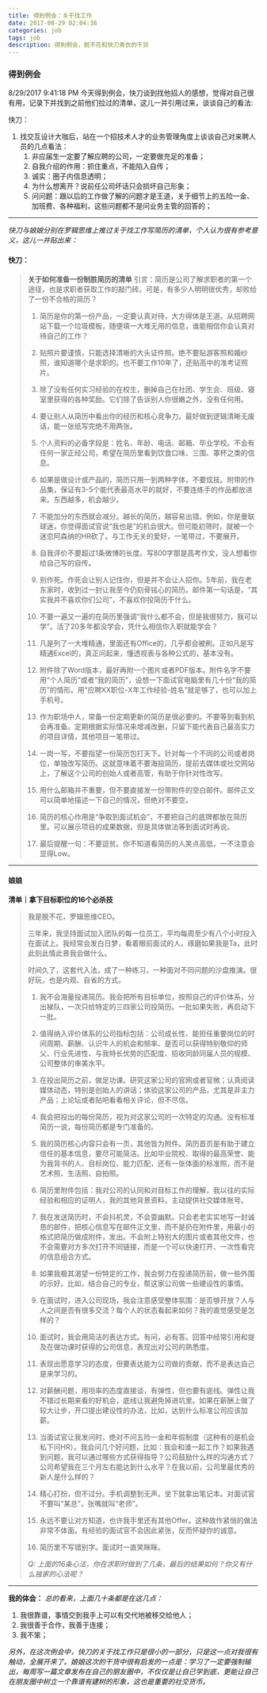 ```yaml
---
title: 得到例会：关于找工作
date: 2017-08-29 02:04:38
categories: job
tags: job
description: 得到例会，脱不花和快刀青衣的干货
---
```

### 得到例会 ###
8/29/2017 9:41:18 PM 
今天得到例会，快刀谈到找他招人的感想，觉得对自己很有用，记录下并找到之前他们拉过的清单，这儿一并引用过来，谈谈自己的看法:

快刀：
1. 找交互设计大咖后，站在一个招技术人才的业务管理角度上谈谈自己对来聘人员的几点看法：
	1. 非应届生一定要了解应聘的公司，一定要做充足的准备；
	2. 自我介绍的作用：抓住重点，不能陷入自传；
	3. 诚实：圈子内信息透明；
	4. 为什么想离开？说前任公司坏话只会损坏自己形象；
	5. 问问题：跟以后的工作做了解的问题才是王道，关于细节上的五险一金、加班费、各种福利，这些问题都不是问业务主管的回答的；

----------


*快刀与娘娘分别在罗辑思维上推过关于找工作写简历的清单，个人认为很有参考意义，这儿一并贴出来：*
#### 快刀： ####
> **关于如何准备一份制胜简历的清单**
> 引言：简历是公司了解求职者的第一个途径，也是求职者获取工作的敲门砖。可是，有多少人明明很优秀，却败给了一份不合格的简历？
> 1. 简历是你的第一份产品，一定要认真对待，大方得体是王道。从招聘网站下载一个垃圾模板，随便填一大堆无用的信息，谁能相信你会认真对待自己的工作？
> 
> 2. 贴照片要谨慎，只能选择清晰的大头证件照。绝不要贴游客照和婚纱照，谁知道哪个是求职的。也不要工作10年了，还贴高中的准考证照片。
> 
> 3. 除了没有任何实习经验的在校生，删掉自己在社团、学生会、班级、寝室里获得的各种奖励。它们除了告诉别人你很嫩之外，没有任何用。
> 
> 4. 要让别人从简历中看出你的经历和核心竞争力。最好做到逻辑清晰无废话，能一张纸写完绝不用两张。
> 
> 5. 个人资料的必备字段是：姓名、年龄、电话、邮箱、毕业学校。不会有任何一家正经公司，希望在简历里看到饮食口味、三围、罩杯之类的信息。
> 
> 6. 如果是做设计或产品的，简历只用一到两种字体，不要炫技。附带的作品集，保证有3-5个能代表最高水平的就好，不要连练手的作品都放进来。东西越多，机会越少。
> 
> 7. 不能加分的东西就会减分。越长的简历，越容易出错。例如，你是曼联球迷，你觉得面试官说“我也是”的机会很大。但可能初筛时，就被一个迷恋阿森纳的HR砍了。与工作无关的爱好，一笔带过，不要展开。
> 
> 8. 自我评价不要超过1条微博的长度。写800字那是高考作文，没人想看你给自己写的自传。
> 
> 9. 别作死。作死会让别人记住你，但是并不会让人招你。5年前，我在老东家时，收到过一封让我至今仍刻骨铭心的简历。邮件第一句话是，“其实我并不喜欢你们公司”，不喜欢你投简历干什么。
> 
> 10. 不要一遍又一遍的在简历里强调“我什么都不会，但是我很努力，我可以学”。活了20多年都没学会，凭什么相信你入职就能学会？
> 
> 11. 凡是列了一大堆精通，里面还有Office的，几乎都会被刷。正如凡是写精通Excel的，真正问起来，懂透视表与各种公式的，基本没有。
> 
> 12. 附件除了Word版本，最好再附一个图片或者PDF版本。附件名字不要用“个人简历”或者“我的简历”，设想一下面试官电脑里有几十份“我的简历”的情形。用“应聘XX职位-X年工作经验-姓名”就足够了，也可以加上手机号。
> 
> 13. 作为职场中人，常备一份定期更新的简历是很必要的。不要等到看到机会再准备。定期根据实际情况来增减改删，只留下能代表自己最高实力的项目详情，其他项目一笔带过。
> 
> 14. 一岗一写，不要指望一份简历包打天下。针对每一个不同的公司或者岗位，单独改写简历。这就意味着不要海投简历，提前去媒体或社交网站上，了解这个公司的创始人或者高管，有助于你针对性改写。
> 
> 15. 用什么邮箱并不重要，但不要直接发一份带附件的空白邮件。邮件正文可以简单地描述一下自己的情况，但绝对不要空。
> 
> 16. 简历的核心作用是“争取到面试机会”，不要把自己的底牌都放在简历里。可以展示项目的成果数据，但是具体做法等到面试时再说。
> 
> 17. 最后提醒一句：不要逗贫。你不知道看简历的人笑点高低，一不注意会显得Low。

----------

#### 娘娘 ####
**清单｜拿下目标职位的16个必杀技**
> 我是脱不花，罗辑思维CEO。
> 
> 三年来，我坚持面试加入团队的每一位员工，平均每周至少有八个小时投入在面试上。我经常会发白日梦，看着眼前面试的人，琢磨如果我是Ta，此时此刻此情此景我会做什么。
> 
> 时间久了，这套代入法，成了一种练习，一种面对不同问题的沙盘推演。很好玩，也是内观、自省的方式。
> 1. 我不会海量投递简历。我会把所有目标单位，按照自己的评价体系，分出梯队，一次只给特定的三四家公司投简历。一批如果失败，再启动下一批。
> 
> 2. 值得纳入评价体系的公司指标包括：公司成长性、能担任重要岗位的时间周期、薪酬、认识牛人的机会和频率、是否可以获得特别敬仰的师父、行业先进性、与我特长优势的匹配度、招收同龄同届人员的规模、公司整体的审美水平。
> 
> 3. 在投出简历之前，做足功课。研究这家公司的官网或者官微；认真阅读媒体动态，特别是创始人的讲话；体验这家公司的产品，尤其是非主力产品；上论坛或者贴吧看看相关评论，但不尽信。
> 
> 4. 我会把投出的每份简历，视为对这家公司的一次特定的沟通。没有标准简历一说，每份简历都是专门准备的。
> 
> 5. 我的简历核心内容只会有一页，其他皆为附件。简历首页是有助于建立信任的基本信息，要尽可能简洁。比如毕业院校、取得的最高荣誉、能为我背书的人、目标岗位、能力匹配，还有一张体面的标准照，而不是艺术照、生活照、自拍照。
> 
> 6. 简历里附件包括：我对公司的认同和对目标工作的理解，我以往的实际经验和相应的证明人，我的其他背景资料，主动提供社交媒体账号。
> 
> 7. 我在发送简历时，不会抖机灵，不会耍幽默。只会老老实实地写一封诚恳的邮件，把核心信息写在邮件正文里，而不是扔在附件里，用最小的格式把简历做成附件，发出。不会附上特别大的图片或者其他文件，也不会需要对方多次打开不同链接，而是一个可以快速打开、一次性看完的信息组合方式。
> 
> 8. 如果我极其渴望一份特定的工作，我会努力在投递简历前，做一些外围的示好。比如，结合自己的专业，帮这家公司做一些建设性的事情。
> 
> 9. 在面试时，进入公司现场，我会注意感受整体氛围：是否够开放？人与人之间是否有很多交流？每个人的状态看起来如何？我的直觉感受是怎样的？
> 
> 10. 面试时，我会用简洁的表达方式。有问，必有答。回答中经常引用和提及在做功课时获得的公司信息，表现出对公司的熟悉度。
> 
> 11. 表现出愿意学习的态度，但要表达能为公司做的贡献，而不是表达自己是来学习的。
> 
> 12. 对薪酬问题，用坦率的态度直接谈，有弹性，但也要有底线。弹性让我不错过长期来看的好机会，底线让我避免掉进坑里。如果在薪酬上做了较大让步，开口提出建设性的办法，比如，达到什么标准公司应该加薪。
> 
> 13. 当面试官让我发问时，绝对不问五险一金和年假制度（这种有的是机会私下问HR）。我会问几个好问题，比如：我会和谁一起工作？如果我遇到问题，我可以通过哪些方式获得指导？公司鼓励什么样的沟通方式？公司希望我在三个月左右能达到什么水平？在我以前，公司里最优秀的新人是什么样的？
> 
> 14. 精心打扮，但不过分。手机调整到无声。坐下就拿出笔记本。对面试官不要叫“某总”，张嘴就叫“老师”。
> 
> 15. 永远不要让对方知道，也许我手里还有其他Offer。这种故作紧俏的做法非常不体面。有经验的面试官不会因此紧张，反而怀疑你的诚意。
> 
> 16. 简历里不写错别字。面试时一直笑眯眯。
> 
> *Q: 上面的16条心法，你在求职时做到了几条，最后的结果如何？你又有什么独家的心法呢？*

----------

**我的体会：**
*总的看来，上面几十条都是在这几点：*
1. 我很靠谱，事情交到我手上可以有交代地被移交给他人；
2. 我很善于合作，我善于连接；
3. 我不笨；

*另外，在这次例会中，快刀的关于找工作只是很小的一部分，只是这一点对我很有触动，全展开来了。娘娘这次的干货中很有启发的一点是：学习了一定要强制输出，每周写一篇文章发布在自己的朋友圈中，不仅仅是让自己学到底，更能让自己在朋友圈中树立一个靠谱有建树的形象，这也是重要的社交货币。*